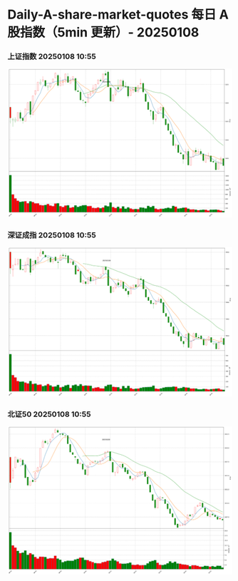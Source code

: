 
# Daily-A-share-market-quotes 每日 A 股指数（5min 更新）- 20250108

### 上证指数 20250108 10:55
![](./fig/2025/1/20250108-sh000001.png)

### 深证成指 20250108 10:55
![](./fig/2025/1/20250108-sz399001.png)

### 北证50 20250108 10:55
![](./fig/2025/1/20250108-bj899050.png)
